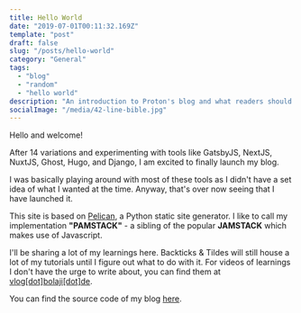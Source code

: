 ```yaml
---
title: Hello World
date: "2019-07-01T00:11:32.169Z"
template: "post"
draft: false
slug: "/posts/hello-world"
category: "General"
tags:
  - "blog"
  - "random"
  - "hello world"
description: "An introduction to Proton's blog and what readers should expect."
socialImage: "/media/42-line-bible.jpg"
---
```


Hello and welcome!

After 14 variations and experimenting with tools like GatsbyJS, NextJS, NuxtJS, Ghost, Hugo, and Django, I am excited to finally launch my blog.

I was basically playing around with most of these tools as I didn't have a set idea of what I wanted at the time. Anyway, that's over now seeing that I have launched it.

This site is based on [Pelican](https://docs.getpelican.com/en/stable/quickstart.html), a Python static site generator. I like to call my implementation **"PAMSTACK"** - a sibling of the popular **JAMSTACK** which makes use of Javascript.

I'll be sharing a lot of my learnings here. Backticks & Tildes will still house a lot of my tutorials until I figure out what to do with it.
For videos of learnings I don't have the urge to write about, you can find them at [vlog[dot]bolaji[dot]de](http://vlog.bolaji.de).

You can find the source code of my blog [here](https://github.com/BolajiOlajide/blog).

